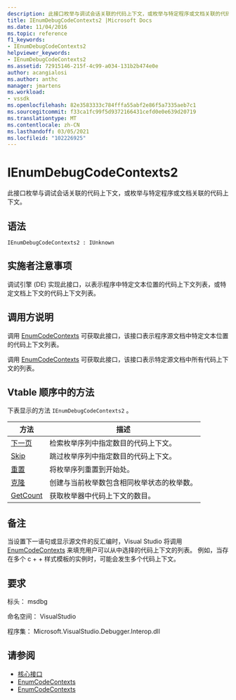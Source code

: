 ```yaml
---
description: 此接口枚举与调试会话关联的代码上下文，或枚举与特定程序或文档关联的代码上下文。
title: IEnumDebugCodeContexts2 |Microsoft Docs
ms.date: 11/04/2016
ms.topic: reference
f1_keywords:
- IEnumDebugCodeContexts2
helpviewer_keywords:
- IEnumDebugCodeContexts2
ms.assetid: 72915146-215f-4c99-a034-131b2b474e0e
author: acangialosi
ms.author: anthc
manager: jmartens
ms.workload:
- vssdk
ms.openlocfilehash: 82e3583333c784fffa55abf2e86f5a7335aeb7c1
ms.sourcegitcommit: f33ca1fc99f5d9372166431cefd0e0e639d20719
ms.translationtype: MT
ms.contentlocale: zh-CN
ms.lasthandoff: 03/05/2021
ms.locfileid: "102226925"
---
```

# <a name="ienumdebugcodecontexts2"></a>IEnumDebugCodeContexts2
此接口枚举与调试会话关联的代码上下文，或枚举与特定程序或文档关联的代码上下文。

## <a name="syntax"></a>语法

```
IEnumDebugCodeContexts2 : IUnknown
```

## <a name="notes-for-implementers"></a>实施者注意事项
 调试引擎 (DE) 实现此接口，以表示程序中特定文本位置的代码上下文列表，或特定文档上下文的代码上下文列表。

## <a name="notes-for-callers"></a>调用方说明
 调用 [EnumCodeContexts](../../../extensibility/debugger/reference/idebugprogram2-enumcodecontexts.md) 可获取此接口，该接口表示程序源文档中特定文本位置的代码上下文列表。

 调用 [EnumCodeContexts](../../../extensibility/debugger/reference/idebugdocumentcontext2-enumcodecontexts.md) 可获取此接口，该接口表示特定源文档中所有代码上下文的列表。

## <a name="methods-in-vtable-order"></a>Vtable 顺序中的方法
 下表显示的方法 `IEnumDebugCodeContexts2` 。

|方法|描述|
|------------|-----------------|
|[下一页](../../../extensibility/debugger/reference/ienumdebugcodecontexts2-next.md)|检索枚举序列中指定数目的代码上下文。|
|[Skip](../../../extensibility/debugger/reference/ienumdebugcodecontexts2-skip.md)|跳过枚举序列中指定数目的代码上下文。|
|[重置](../../../extensibility/debugger/reference/ienumdebugcodecontexts2-reset.md)|将枚举序列重置到开始处。|
|[克隆](../../../extensibility/debugger/reference/ienumdebugcodecontexts2-clone.md)|创建与当前枚举数包含相同枚举状态的枚举数。|
|[GetCount](../../../extensibility/debugger/reference/ienumdebugcodecontexts2-getcount.md)|获取枚举器中代码上下文的数目。|

## <a name="remarks"></a>备注
 当设置下一语句或显示源文件的反汇编时，Visual Studio 将调用 [EnumCodeContexts](../../../extensibility/debugger/reference/idebugprogram2-enumcodecontexts.md) 来填充用户可以从中选择的代码上下文的列表。 例如，当存在多个 c + + 样式模板的实例时，可能会发生多个代码上下文。

## <a name="requirements"></a>要求
 标头： msdbg

 命名空间： VisualStudio

 程序集： Microsoft.VisualStudio.Debugger.Interop.dll

## <a name="see-also"></a>请参阅
- [核心接口](../../../extensibility/debugger/reference/core-interfaces.md)
- [EnumCodeContexts](../../../extensibility/debugger/reference/idebugprogram2-enumcodecontexts.md)
- [EnumCodeContexts](../../../extensibility/debugger/reference/idebugdocumentcontext2-enumcodecontexts.md)
